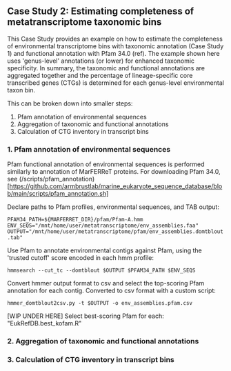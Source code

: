 ## Case Study 2:  Estimating completeness of metatranscriptome taxonomic bins

This Case Study provides an example on how to estimate the completeness of environmental transcriptome bins with taxonomic annotation (Case Study 1) and functional annotation with Pfam 34.0 (ref). The example shown here uses 'genus-level' annotations (or lower) for enhanced taxonomic specificity. In summary, the taxonomic and functional annotations are aggregated together and the percentage of lineage-specific core transcribed genes (CTGs) is determined for each genus-level environmental taxon bin.

This can be broken down into smaller steps:
1. Pfam annotation of environmental sequences
2. Aggregation of taxonomic and functional annotations
3. Calculation of CTG inventory in transcript bins

### 1. Pfam annotation of environmental sequences

Pfam functional annotation of environmental sequences is performed similarly to annotation of MarFERReT proteins. For downloading Pfam 34.0, see (/scripts/pfam_annotation)[https://github.com/armbrustlab/marine_eukaryote_sequence_database/blob/main/scripts/pfam_annotation.sh]

Declare paths to Pfam profiles, environmental sequences, and TAB output:

`PFAM34_PATH=${MARFERRET_DIR}/pfam/Pfam-A.hmm`
`ENV_SEQS="/mnt/home/user/metatranscriptome/env_assemblies.faa"`
`OUTPUT="/mnt/home/user/metatranscriptome/pfam/env_assemblies.domtblout.tab"`

Use Pfam to annotate environmental contigs against Pfam, using the 'trusted cutoff' score encoded in each hmm profile:

`hmmsearch --cut_tc --domtblout $OUTPUT $PFAM34_PATH $ENV_SEQS`

Convert hmmer output format to csv and select the top-scoring Pfam annotation for each contig. Converted to csv format with a custom script:

`hmmer_domtblout2csv.py -t $OUTPUT -o env_assemblies.pfam.csv`

[WIP UNDER HERE]
Select best-scoring Pfam for each:
"EukRefDB.best_kofam.R"

### 2. Aggregation of taxonomic and functional annotations

### 3. Calculation of CTG inventory in transcript bins
